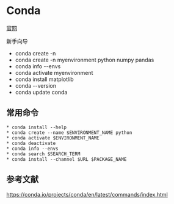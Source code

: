 # Conda

[官网](https://conda.io/projects/conda/en/latest/index.html)

新手向导

* conda create -n <env-name>
* conda create -n myenvironment python numpy pandas
* conda info --envs
* conda activate myenvironment
* conda install matplotlib
* conda --version
* conda update conda

## 常用命令

    * conda install --help
    * conda create --name $ENVIRONMENT_NAME python
    * conda activate $ENVIRONMENT_NAME
    * conda deactivate
    * conda info --envs
    * conda search $SEARCH_TERM
    * conda install --channel $URL $PACKAGE_NAME

## 参考文献

https://conda.io/projects/conda/en/latest/commands/index.html